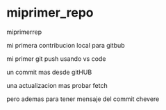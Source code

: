 # miprimer_repo

miprimerrep

mi primera contribucion local para gitbub

mi primer git push usando vs code

un commit mas desde gitHUB

una actualizacion mas probar fetch

pero ademas para tener mensaje del commit chevere
